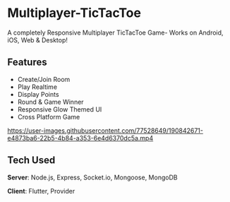# Multiplayer-TicTacToe

A completely Responsive Multiplayer TicTacToe Game- Works on Android, iOS, Web & Desktop! 

## Features
- Create/Join Room
- Play Realtime
- Display Points
- Round & Game Winner
- Responsive Glow Themed UI
- Cross Platform Game


https://user-images.githubusercontent.com/77528649/190842671-e4873ba6-22b5-4b84-a353-6e4d6370dc5a.mp4


## Tech Used
**Server**: Node.js, Express, Socket.io, Mongoose, MongoDB

**Client**: Flutter, Provider
